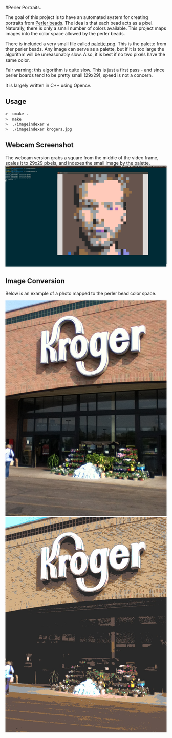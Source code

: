 #Perler Portraits.

The goal of this project is to have an automated system for creating portraits from [Perler beads](http://www.amazon.com/Perler-Beads-000-Count-Bucket-Multi/dp/B0000AW5SU). The idea is that each bead acts as a pixel. Naturally, there is only a small number of colors available. This project maps images into the color space allowed by the perler beads. 

There is included a very small file called [palette.png](palette.png). This is the palette from ther perler beads. Any image can serve as a palette, but if it is too large the algorithm will be unreasonably slow. Also, it is best if no two pixels have the same color.

Fair warning: this algorithm is quite slow. This is just a first pass - and since perler boards tend to be pretty small (29x29), speed is not a concern.

It is largely written in C++ using Opencv.

## Usage
```
>  cmake .
>  make
>  ./imageindexer w
>  ./imageindexer krogers.jpg
```

## Webcam Screenshot
The webcam version grabs a square from the middle of the video frame, scales it to 29x29 pixels, and indexes the small image by the palette. 
![Screenshot ](webcam.png "Webcam screenshot")

## Image Conversion
Below is an example of a photo mapped to the perler bead color space. 

![Alt text](krogers.jpg "Optional title")
![Alt text](palout-krogers.jpg "Optional title")



